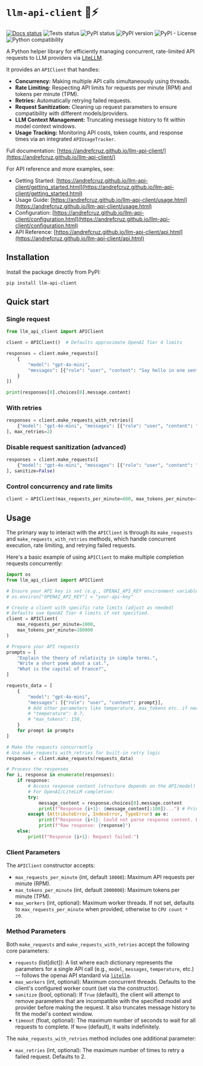 # `llm-api-client` :robot::zap:

[![Docs status](https://github.com/AndreFCruz/llm-api-client/actions/workflows/docs.yml/badge.svg)](https://andrefcruz.github.io/llm-api-client/)
![Tests status](https://github.com/AndreFCruz/llm-api-client/actions/workflows/tests.yml/badge.svg)
![PyPI status](https://github.com/AndreFCruz/llm-api-client/actions/workflows/pypi-publish.yml/badge.svg)
![PyPI version](https://badgen.net/pypi/v/llm-api-client)
![PyPI - License](https://img.shields.io/pypi/l/llm-api-client)
![Python compatibility](https://badgen.net/pypi/python/llm-api-client)

A Python helper library for efficiently managing concurrent, rate-limited API requests to LLM providers via [LiteLLM](https://github.com/BerriAI/litellm).

It provides an `APIClient` that handles:
*   **Concurrency:** Making multiple API calls simultaneously using threads.
*   **Rate Limiting:** Respecting API limits for requests per minute (RPM) and tokens per minute (TPM).
*   **Retries:** Automatically retrying failed requests.
*   **Request Sanitization:** Cleaning up request parameters to ensure compatibility with different models/providers.
*   **LLM Context Management:** Truncating message history to fit within model context windows.
*   **Usage Tracking:** Monitoring API costs, token counts, and response times via an integrated `APIUsageTracker`.

Full documentation: [https://andrefcruz.github.io/llm-api-client/](https://andrefcruz.github.io/llm-api-client/)

For API reference and more examples, see:
- Getting Started: [https://andrefcruz.github.io/llm-api-client/getting_started.html](https://andrefcruz.github.io/llm-api-client/getting_started.html)
- Usage Guide: [https://andrefcruz.github.io/llm-api-client/usage.html](https://andrefcruz.github.io/llm-api-client/usage.html)
- Configuration: [https://andrefcruz.github.io/llm-api-client/configuration.html](https://andrefcruz.github.io/llm-api-client/configuration.html)
- API Reference: [https://andrefcruz.github.io/llm-api-client/api.html](https://andrefcruz.github.io/llm-api-client/api.html)

## Installation

Install the package directly from PyPI:

```bash
pip install llm-api-client
```

## Quick start

### Single request

```python
from llm_api_client import APIClient

client = APIClient()  # Defaults approximate OpenAI Tier 4 limits

responses = client.make_requests([
    {
        "model": "gpt-4o-mini",
        "messages": [{"role": "user", "content": "Say hello in one sentence."}],
    }
])

print(responses[0].choices[0].message.content)
```

### With retries

```python
responses = client.make_requests_with_retries([
    {"model": "gpt-4o-mini", "messages": [{"role": "user", "content": "Hi!"}]}
], max_retries=2)
```

### Disable request sanitization (advanced)

```python
responses = client.make_requests([
    {"model": "gpt-4o-mini", "messages": [{"role": "user", "content": "Hi!"}]}
], sanitize=False)
```

### Control concurrency and rate limits

```python
client = APIClient(max_requests_per_minute=600, max_tokens_per_minute=100_000, max_workers=50)
```


## Usage

The primary way to interact with the `APIClient` is through its `make_requests` and `make_requests_with_retries` methods, which handle concurrent execution, rate limiting, and retrying failed requests.

Here's a basic example of using `APIClient` to make multiple completion requests concurrently:

```python
import os
from llm_api_client import APIClient

# Ensure your API key is set (e.g., OPENAI_API_KEY environment variable)
# os.environ["OPENAI_API_KEY"] = "your-api-key"

# Create a client with specific rate limits (adjust as needed)
# Defaults use OpenAI Tier 4 limits if not specified.
client = APIClient(
    max_requests_per_minute=1000,
    max_tokens_per_minute=100000
)

# Prepare your API requests
prompts = [
    "Explain the theory of relativity in simple terms.",
    "Write a short poem about a cat.",
    "What is the capital of France?",
]

requests_data = [
    {
        "model": "gpt-4o-mini",
        "messages": [{"role": "user", "content": prompt}],
        # Add other parameters like temperature, max_tokens etc. if needed
        # "temperature": 0.7,
        # "max_tokens": 150,
    }
    for prompt in prompts
]

# Make the requests concurrently
# Use make_requests_with_retries for built-in retry logic
responses = client.make_requests(requests_data)

# Process the responses
for i, response in enumerate(responses):
    if response:
        # Access response content (structure depends on the API/model)
        # For OpenAI/LiteLLM completion:
        try:
            message_content = response.choices[0].message.content
            print(f"Response {i+1}: {message_content[:100]}...") # Print first 100 chars
        except (AttributeError, IndexError, TypeError) as e:
            print(f"Response {i+1}: Could not parse response content. Error: {e}")
            print(f"Raw response: {response}")
    else:
        print(f"Response {i+1}: Request failed.")
```

### Client Parameters

The `APIClient` constructor accepts:

- `max_requests_per_minute` (int, default `10000`): Maximum API requests per minute (RPM).
- `max_tokens_per_minute` (int, default `2000000`): Maximum tokens per minute (TPM).
- `max_workers` (int, optional): Maximum worker threads. If not set, defaults to `max_requests_per_minute` when provided, otherwise to `CPU count * 20`.

### Method Parameters

Both `make_requests` and `make_requests_with_retries` accept the following core parameters:

*   `requests` (list[dict]): A list where each dictionary represents the parameters for a single API call (e.g., `model`, `messages`, `temperature`, etc.) -- follows the openai API standard via [`litellm`](https://github.com/BerriAI/litellm).
*   `max_workers` (int, optional): Maximum concurrent threads. Defaults to the client's configured worker count (set via the constructor).
*   `sanitize` (bool, optional): If `True` (default), the client will attempt to remove parameters that are incompatible with the specified model and provider before making the request. It also truncates message history to fit the model's context window.
*   `timeout` (float, optional): The maximum number of seconds to wait for all requests to complete. If `None` (default), it waits indefinitely.

The `make_requests_with_retries` method includes one additional parameter:

*   `max_retries` (int, optional): The maximum number of times to retry a failed request. Defaults to 2.
